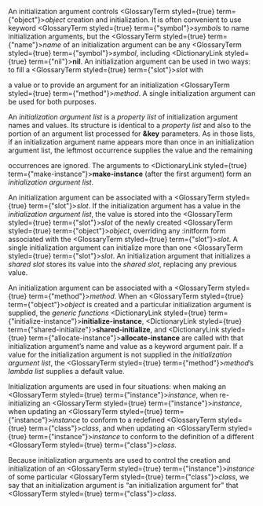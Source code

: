  



An initialization argument controls <GlossaryTerm styled={true} term={"object"}><i>object</i></GlossaryTerm> creation and initialization. It is often convenient to use keyword <GlossaryTerm styled={true} term={"symbol"}><i>symbols</i></GlossaryTerm> to name initialization arguments, but the <GlossaryTerm styled={true} term={"name"}><i>name</i></GlossaryTerm> of an initialization argument can be any <GlossaryTerm styled={true} term={"symbol"}><i>symbol</i></GlossaryTerm>, including <DictionaryLink styled={true} term={"nil"}><b>nil</b></DictionaryLink>. An initialization argument can be used in two ways: to fill a <GlossaryTerm styled={true} term={"slot"}><i>slot</i></GlossaryTerm> with 



a value or to provide an argument for an initialization <GlossaryTerm styled={true} term={"method"}><i>method</i></GlossaryTerm>. A single initialization argument can be used for both purposes. 



An *initialization argument list* is a *property list* of initialization argument names and values. Its structure is identical to a *property list* and also to the portion of an argument list processed for **&amp;key** parameters. As in those lists, if an initialization argument name appears more than once in an initialization argument list, the leftmost occurrence supplies the value and the remaining 



occurrences are ignored. The arguments to <DictionaryLink styled={true} term={"make-instance"}><b>make-instance</b></DictionaryLink> (after the first argument) form an *initialization argument list*. 



An initialization argument can be associated with a <GlossaryTerm styled={true} term={"slot"}><i>slot</i></GlossaryTerm>. If the initialization argument has a value in the *initialization argument list*, the value is stored into the <GlossaryTerm styled={true} term={"slot"}><i>slot</i></GlossaryTerm> of the newly created <GlossaryTerm styled={true} term={"object"}><i>object</i></GlossaryTerm>, overriding any :initform form associated with the <GlossaryTerm styled={true} term={"slot"}><i>slot</i></GlossaryTerm>. A single initialization argument can initialize more than one <GlossaryTerm styled={true} term={"slot"}><i>slot</i></GlossaryTerm>. An initialization argument that initializes a *shared slot* stores its value into the *shared slot*, replacing any previous value. 



An initialization argument can be associated with a <GlossaryTerm styled={true} term={"method"}><i>method</i></GlossaryTerm>. When an <GlossaryTerm styled={true} term={"object"}><i>object</i></GlossaryTerm> is created and a particular initialization argument is supplied, the *generic functions* <DictionaryLink styled={true} term={"initialize-instance"}><b>initialize-instance</b></DictionaryLink>, <DictionaryLink styled={true} term={"shared-initialize"}><b>shared-initialize</b></DictionaryLink>, and <DictionaryLink styled={true} term={"allocate-instance"}><b>allocate-instance</b></DictionaryLink> are called with that initialization argument’s name and value as a keyword argument pair. If a value for the initialization argument is not supplied in the *initialization argument list*, the <GlossaryTerm styled={true} term={"method"}><i>method</i></GlossaryTerm>’s *lambda list* supplies a default value. 



Initialization arguments are used in four situations: when making an <GlossaryTerm styled={true} term={"instance"}><i>instance</i></GlossaryTerm>, when re-initializing an <GlossaryTerm styled={true} term={"instance"}><i>instance</i></GlossaryTerm>, when updating an <GlossaryTerm styled={true} term={"instance"}><i>instance</i></GlossaryTerm> to conform to a redefined <GlossaryTerm styled={true} term={"class"}><i>class</i></GlossaryTerm>, and when updating an <GlossaryTerm styled={true} term={"instance"}><i>instance</i></GlossaryTerm> to conform to the definition of a different <GlossaryTerm styled={true} term={"class"}><i>class</i></GlossaryTerm>. 



Because initialization arguments are used to control the creation and initialization of an <GlossaryTerm styled={true} term={"instance"}><i>instance</i></GlossaryTerm> of some particular <GlossaryTerm styled={true} term={"class"}><i>class</i></GlossaryTerm>, we say that an initialization argument is “an initialization argument for” that <GlossaryTerm styled={true} term={"class"}><i>class</i></GlossaryTerm>. 



